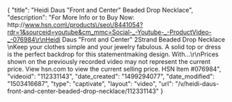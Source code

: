 {
    "title": "Heidi Daus \"Front and Center\" Beaded Drop Necklace",
    "description": "For More Info or to Buy Now: http:\/\/www.hsn.com\/products\/seo\/8441054?rdr=1&sourceid=youtube&cm_mmc=Social-_-Youtube-_-ProductVideo-_-076984\r\nHeidi Daus \"Front and Center\" 2Strand Beaded Drop Necklace \nKeep your clothes simple and your jewelry fabulous. A solid top or dress is the perfect backdrop for this statementmaking design. With...\r\nPrices shown on the previously recorded video may not represent the current price.  View hsn.com to view the current selling price. HSN Item #076984",
    "videoid": "112331143",
    "date_created": "1499294077",
    "date_modified": "1503416687",
    "type": "captivate",
    "layout": "video",
    "url": "\/v\/heidi-daus-front-and-center-beaded-drop-necklace\/112331143"
}